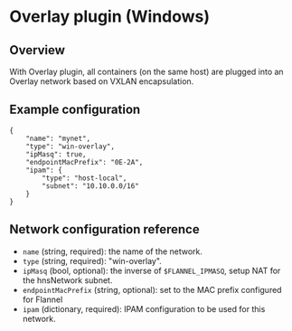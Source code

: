 # Overlay plugin (Windows)

## Overview

With Overlay plugin, all containers (on the same host) are plugged into an Overlay network based on VXLAN encapsulation. 

## Example configuration
```
{
	"name": "mynet",
	"type": "win-overlay",
	"ipMasq": true,
	"endpointMacPrefix": "0E-2A",
	"ipam": {
		"type": "host-local",
		"subnet": "10.10.0.0/16"
	}
}
```

## Network configuration reference

* `name` (string, required): the name of the network.
* `type` (string, required): "win-overlay".
* `ipMasq` (bool, optional): the inverse of `$FLANNEL_IPMASQ`, setup NAT for the hnsNetwork subnet.
* `endpointMacPrefix` (string, optional): set to the MAC prefix configured for Flannel  
* `ipam` (dictionary, required): IPAM configuration to be used for this network.
